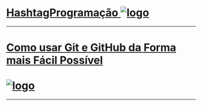 # [HashtagProgramação ![logo](https://yt3.ggpht.com/n5GUY-L5kuEeNCdK5g0FiVbhoAHQJxAI-3xxvPIm1Qb2zjfRHrqNp6dakUwKGZUfBiyBrWqJPW4=s48-c-k-c0x00ffffff-no-rj)](https://www.youtube.com/@HashtagProgramacao)
***          
# [Como usar Git e GitHub da Forma mais Fácil Possível <br> <br> ![logo](https://encrypted-tbn0.gstatic.com/images?q=tbn:ANd9GcSmsqyNjc9Z1KDnY5G23_Z8O78CUcC7cLaw2g&s)](https://www.youtube.com/watch?v=EGmzAs1G0z0)

***
